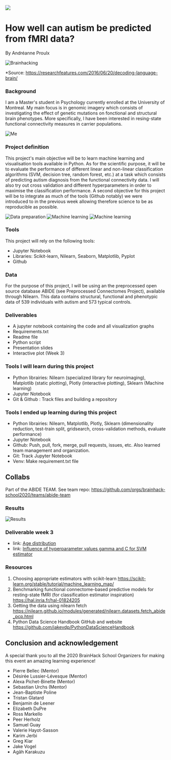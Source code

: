 [![](https://img.shields.io/badge/Visit-our%20project%20page-ff69b4)](https://school.brainhackmtl.org/project/template)

# How well can autism be predicted from fMRI data?

By Andréanne Proulx

![Brainhacking](https://cdn2.researchfeatures.com/wp-content/uploads/2016/06/Decoding_language_brain.jpg)

*Source: https://researchfeatures.com/2016/06/20/decoding-language-brain/

### Background

I am a Master's student in Psychology currently enrolled at the University of Montreal. My main focus is in genomic imagery which consists of investigating the effect of genetic mutations on fonctional and structural brain phenotypes. More specifically, I have been interested in resing-state functional connectivity measures in carrier populations. 

![Me](https://user-images.githubusercontent.com/65092948/84206109-7d1de800-aa7c-11ea-838e-1806e16735e3.png)

### Project definition 

This project's main objective will be to learn machine learning and visualisation tools available in Python. As for the scientific purpose, it will be to evaluate the performance of different linear and non-linear classification algorithms (SVM, decision tree, random forest, etc.) at a task which consists of predicting autism diagnosis from the functional connectivity data. I will also try out cross validation and different hyperparameters in order to maximise the classification performance. A second objective for this project will be to integrate as much of the tools (Github notably) we were introduced to in the previous week allowing therefore science to be as reproducible as possible. 

![Data preparation](https://user-images.githubusercontent.com/65092948/84206112-7e4f1500-aa7c-11ea-8e5f-5d34d9130db0.png)
![Machine learning](https://user-images.githubusercontent.com/65092948/84206114-7e4f1500-aa7c-11ea-8f64-f4a6e2983b68.png)
![Machine learning](https://user-images.githubusercontent.com/65092948/84206115-7ee7ab80-aa7c-11ea-8744-831d7c1704fe.png)

### Tools 

This project will rely on the following tools: 
 * Jupyter Notebook 
 * Libraries: Scikit-learn, Nilearn, Seaborn, Matplotlib, Pyplot
 * Github 

### Data 

For the purpose of this project, I will be using an the preprocessed open source database ABIDE (see Preprocessed Connectomes Project), available through Nilearn. This data contains structural, functional and phenotypic data of 539 individuals with autism and 573 typical controls.  

### Deliverables

 - A jupyter notebook containing the code and all visualization graphs
 - Requirements.txt
 - Readme file 
 - Python script
 - Presentation slides
 - Interactive plot (Week 3)
 
### Tools I will learn during this project

 - Python librairies: Nilearn (specialized library for neuroimaging), Matplotlib (static plotting),  Plotly (interactive plotting), Sklearn (Machine learning)
 - Jupyter Notebook
 - Git & Github : Track files and building a repository
 
### Tools I ended up learning during this project
- Python librairies: Nilearn, Matplotlib,  Plotly, Sklearn (dimensionality reduction, test-train split, gridsearch, cross-validation methods, evaluate performance)
- Jupyter Notebook
- Github: Push, pull, fork, merge, pull requests, issues, etc. Also learned team management and organization.
- Git: Track Jupyter Notebook
- Venv: Make requirement.txt file

## Collabs
Part of the ABIDE TEAM. See team repo: https://github.com/orgs/brainhack-school2020/teams/abide-team

### Results
![Results](https://user-images.githubusercontent.com/65092948/84206294-ddad2500-aa7c-11ea-83c6-d99613dc0675.png)

### Deliverable week 3
 - link: [Age distribution](https://anproulx.github.io/publication_website/)
 - link: [Influence of hyperparameter values gamma and C for SVM estimator](https://anproulx.github.io/cross_validation_plots/)
 
### Resources
1. Choosing appropriate estimators with scikit-learn https://scikit-learn.org/stable/tutorial/machine_learning_map/
2. Benchmarking functional connectome-based predictive models for resting-state fMRI (for classification estimator inspiration) https://hal.inria.fr/hal-01824205
3. Getting the data using nilearn fetch https://nilearn.github.io/modules/generated/nilearn.datasets.fetch_abide_pcp.html
4. Python Data Science Handbook GitHub and website https://github.com/jakevdp/PythonDataScienceHandbook

## Conclusion and acknowledgement
A special thank you to all the 2020 BrainHack School Organizers for making this event an amazing learning experience!

 - Pierre Bellec (Mentor)
 - Désirée Lussier-Lévesque (Mentor)
 - Alexa Pichet-Binette (Mentor)
 - Sebastian Urchs (Mentor)
 - Jean-Baptiste Poline
 - Tristan Glatard
 - Benjamin de Leener
 - Elizabeth DuPre
 - Ross Markello
 - Peer Herholz
 - Samuel Guay
 - Valerie Hayot-Sasson
 - Karim Jerbi
 - Greg Kiar
 - Jake Vogel
 - Agâh Karakuzu


